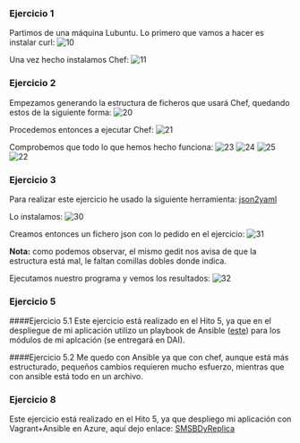 ### Ejercicio 1
Partimos de una máquina Lubuntu. Lo primero que vamos a hacer es instalar curl:
![10](https://www.dropbox.com/s/2f0ztr4y49pqp05/instalar%20curl.png?dl=1)

Una vez hecho instalamos Chef:
![11](https://www.dropbox.com/s/2b2m52a3tjaatk7/6-1-001.png?dl=1)

### Ejercicio 2
Empezamos generando la estructura de ficheros que usará Chef, quedando estos de la siguiente forma:
![20](https://www.dropbox.com/s/5suw6kbu8755skv/6-2-001.png?dl=1)

Procedemos entonces a ejecutar Chef:
![21](https://www.dropbox.com/s/vfdx3nmhl74yayc/6-2-002.png?dl=1)

Comprobemos que todo lo que hemos hecho funciona:
![23](https://www.dropbox.com/s/881myar592cz407/probando%20vim.png?dl=1)
![24](https://www.dropbox.com/s/hz473w4ult4ftyg/viendo%20que%20va%20el%20archivo%20y%20directorio.png?dl=1)
![25](https://www.dropbox.com/s/oqcl387sla1nm2l/probar%20nginx%20%28ejer2%29.png?dl=1)
![22](https://www.dropbox.com/s/snueya6mj9iewwj/probando%20nginx2.png?dl=1)

### Ejercicio 3
Para realizar este ejercicio he usado la siguiente herramienta: [json2yaml](https://github.com/coolaj86/json2yaml)

Lo instalamos:
![30](https://www.dropbox.com/s/21q6s3ba4ls4gkm/6-3-001.png?dl=1)

Creamos entonces un fichero json con lo pedido en el ejercicio:
![31](https://www.dropbox.com/s/gppn8z6oob3kldx/6-3-002.png?dl=1)

__Nota:__ como podemos observar, el mismo gedit nos avisa de que la estructura está mal, le faltan comillas dobles donde indica.

Ejecutamos nuestro programa y vemos los resultados:
![32](https://www.dropbox.com/s/iqkkl5e70583tds/6-3-003.png?dl=1)

### Ejercicio 5
####Ejercicio 5.1
Este ejercicio está realizado en el Hito 5, ya que en el despliegue de mi aplicación utilizo un playbook de Ansible ([este](https://github.com/neon520/SMS-BDyReplica/blob/master/ansible/configuracion_ansible.yml)) para los módulos de mi aplcación (se entregará en DAI).

####Ejercicio 5.2
Me quedo con Ansible ya que con chef, aunque está más estructurado, pequeños cambios requieren mucho esfuerzo, mientras que con ansible está todo en un archivo.

### Ejercicio 8
Este ejercicio está realizado en el Hito 5, ya que despliego mi aplicación con Vagrant+Ansible en Azure, aquí dejo enlace:
[SMSBDyReplica](https://github.com/neon520/SMS-BDyReplica)
